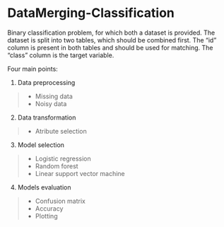 # DataMerging-Classification
Binary classification problem, for which both a dataset is provided. The dataset is split into two tables, which should be combined first. 
The “id” column is present in both tables and should be used for matching. The “class” column is the target variable.

Four main points:
1. Data preprocessing
  > - Missing data
  > - Noisy data
2. Data transformation
  > - Atribute selection
3. Model selection
  > - Logistic regression
  > - Random forest
  > - Linear support vector machine
4. Models evaluation
  > - Confusion matrix
  > - Accuracy
  > - Plotting
